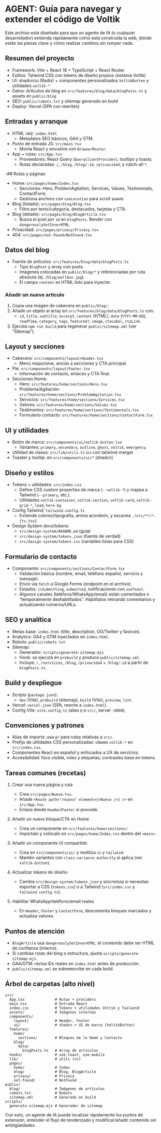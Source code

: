 # AGENT: Guía para navegar y extender el código de Voltik

Este archivo está diseñado para que un agente de IA (o cualquier desarrollador) entienda rápidamente cómo está construida la web, dónde están las piezas clave y cómo realizar cambios sin romper nada.

## Resumen del proyecto
- Framework: Vite + React 18 + TypeScript + React Router
- Estilos: Tailwind CSS con tokens de diseño propios (sistema Voltik)
- UI: shadcn/ui (Radix) + componentes personalizados `VoltikButton` y utilidades `voltik-*`
- Datos: Artículos de blog en `src/features/blog/data/blogPosts.ts` y assets en `public/blog`
- SEO: `public/robots.txt` y sitemap generado en build
- Deploy: Vercel (SPA con rewrites)

## Entradas y arranque
- HTML raíz: `index.html`
  - Metadatos SEO básicos, GA4 y GTM.
- Punto de entrada JS: `src/main.tsx`
  - Monta React y envuelve con `BrowserRouter`.
- App + rutas: `src/App.tsx`
  - Proveedores: React Query (`QueryClientProvider`), tooltips y toasts.
  - Rutas declaradas: `/`, `/blog`, `/blog/:id`, `/privacidad`, y catch-all `*`.

-## Rutas y páginas
- Home: `src/pages/home/Index.tsx`
  - Secciones: Hero, ProblemAgitation, Services, Values, Testimonials, ContactForm.
  - Gestiona anchors con `useLocation` para scroll suave.
- Blog (listado): `src/pages/blog/Blog.tsx`
  - Filtro por texto/categoría, destacados, tarjetas y CTA.
- Blog (detalle): `src/pages/blog/BlogArticle.tsx`
  - Busca el post por `id` en `blogPosts`. Render con `dangerouslySetInnerHTML`.
- Privacidad: `src/pages/privacy/Privacy.tsx`
- 404: `src/pages/not-found/NotFound.tsx`

## Datos del blog
- Fuente de artículos: `src/features/blog/data/blogPosts.ts`
  - Tipo `BlogPost` y array con posts.
  - Imágenes colocadas en `public/blog/*` y referenciadas por ruta absoluta (ej. `/blog/wallbox.jpg`).
  - El campo `content` es HTML listo para inyectar.

### Añadir un nuevo artículo
1) Copia una imagen de cabecera en `public/blog/`.
2) Añade un objeto al array en `src/features/blog/data/blogPosts.ts` con:
   - `id`, `title`, `subtitle`, `excerpt`, `content` (HTML), `date` (`YYYY-MM-DD`), `readTime`, `category`, `tags`, `featured?`, `image`, `ctaLabel`, `ctaLink`.
3) Ejecuta `npm run build` para regenerar `public/sitemap.xml` (ver “Sitemap”).

## Layout y secciones
- Cabecera: `src/components/layout/Header.tsx`
  - Menú responsive, anclas a secciones y CTA principal.
- Pie: `src/components/layout/Footer.tsx`
  - Información de contacto, enlaces y CTA final.
- Secciones Home:
  - Hero: `src/features/home/sections/Hero.tsx`
  - Problema/Agitación: `src/features/home/sections/ProblemAgitation.tsx`
  - Servicios: `src/features/home/sections/Services.tsx`
  - Valores: `src/features/home/sections/Values.tsx`
  - Testimonios: `src/features/home/sections/Testimonials.tsx`
  - Formulario contacto: `src/features/home/sections/ContactForm.tsx`

## UI y utilidades
- Botón de marca: `src/components/ui/voltik-button.tsx`
  - Variantes: `primary`, `secondary`, `outline`, `ghost`, `voltik`, `emergency`.
- Utilidad de clases: `src/lib/utils.ts` (`cn` con tailwind-merge)
- Toaster y tooltip: en `src/components/ui/*` (shadcn)

## Diseño y estilos
- Tokens + utilidades: `src/index.css`
  - Define CSS custom properties de marca (`--voltik-*`) y mapea a Tailwind (`--primary`, etc.).
  - Utilidades `voltik-container`, `voltik-section`, `voltik-card`, `voltik-grid-*`, `lead`, `hero-bg`.
- Config Tailwind: `tailwind.config.ts`
  - Extiende colores/tipografía, anima acordeón, y escanea `./src/**/*.{ts,tsx}`.
- Design System docs/tokens:
  - `src/design-system/README.md` (guía)
  - `src/design-system/tokens.json` (fuente de verdad)
  - `src/design-system/tokens.css` (variables listas para CSS)

## Formulario de contacto
- Componente: `src/components/sections/ContactForm.tsx`
  - Validación básica (nombre, email, teléfono español, servicio y mensaje).
  - Envío vía `fetch` a Google Forms (endpoint en el archivo).
  - Estados: `isSubmitting`, `submitted`, notificaciones con `useToast`.
  - Algunos canales (teléfono/WhatsApp/email) están comentados o “temporalmente deshabilitados”. Habilítalos retirando comentarios y actualizando números/URLs.

## SEO y analítica
- Metas base: `index.html` (title, description, OG/Twitter y favicon).
- Analytics: GA4 y GTM inyectados en `index.html`.
- Robots: `public/robots.txt`
- Sitemap:
  - Generador: `scripts/generate-sitemap.mjs`
  - Hook: se ejecuta en `prebuild` y produce `public/sitemap.xml`.
  - Incluye: `/`, `/servicios`, `/blog`, `/privacidad` + `/blog/:id` a partir de `blogPosts.ts`.

## Build y despliegue
- Scripts (`package.json`):
  - `dev` (Vite), `prebuild` (sitemap), `build` (Vite), `preview`, `lint`.
- Vercel: `vercel.json` (SPA, rewrite a `index.html`).
- Config Vite: `vite.config.ts` (alias `@` a `src/`, server `:8080`).

## Convenciones y patrones
- Alias de imports: usa `@/` para rutas relativas a `src/`.
- Prefijo de utilidades CSS personalizadas: clases `voltik-*` en `src/index.css`.
- Componentes React en español y enfocados a UX de servicios.
- Accesibilidad: foco visible, roles y etiquetas; contrastes base en tokens.

## Tareas comunes (recetas)

1) Crear una nueva página y ruta
   - Crea `src/pages/Nueva.tsx`.
   - Añade `<Route path="/nueva" element={<Nueva />} />` en `src/App.tsx`.
   - Enlaza desde `Header`/`Footer` si procede.

2) Añadir un nuevo bloque/CTA en Home
   - Crea un componente en `src/features/home/sections/`.
   - Impórtalo y colócalo en `src/pages/home/Index.tsx` dentro del `<main>`.

3) Añadir un componente UI compartido
   - Crea en `src/components/ui/` y reutiliza `cn` y `tailwind`.
   - Mantén variantes con `class-variance-authority` si aplica (ver `voltik-button`).

4) Actualizar tokens de diseño
   - Cambia `src/design-system/tokens.json` y sincroniza si necesitas exportar a CSS (`tokens.css`) o a Tailwind (`src/index.css` y `tailwind.config.ts`).

5) Habilitar WhatsApp/teléfono/email reales
   - En `Header`, `Footer` y `ContactForm`, descomenta bloques marcados y actualiza valores.

## Puntos de atención
- `BlogArticle` usa `dangerouslySetInnerHTML`: el contenido debe ser HTML de confianza (interno).
- Si cambias rutas del blog o estructura, ajusta `scripts/generate-sitemap.mjs`.
- GA4/GTM: revisa IDs reales en `index.html` antes de producción.
- `public/sitemap.xml` se sobreescribe en cada build.

## Árbol de carpetas (alto nivel)

```
src/
  App.tsx              # Rutas + providers
  main.tsx             # Entrada React
  index.css            # Tokens + utilidades Voltik y Tailwind
  assets/              # Imágenes internas
  components/
    layout/            # Header, Footer
    ui/                # shadcn + UI de marca (VoltikButton)
  features/
    home/
      sections/        # Bloques de la Home y Contacto
    blog/
      data/
        blogPosts.ts   # Array de artículos
  hooks/               # use-toast, use-mobile
  lib/                 # utils (cn)
  pages/
    home/              # Index
    blog/              # Blog, BlogArticle
    privacy/           # Privacy
    not-found/         # NotFound
public/
  blog/                # Imágenes de artículos
  robots.txt           # Robots
  sitemap.xml          # Generado en build
scripts/
  generate-sitemap.mjs # Generador de sitemap
```

Con esto, un agente de IA puede localizar rápidamente los puntos de extensión, entender el flujo de renderizado y modificar/añadir contenido sin ambigüedades.
